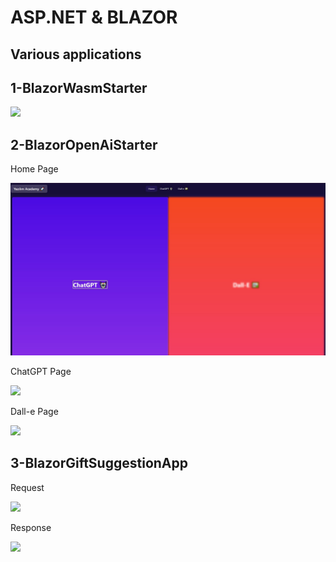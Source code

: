 # ASP.NET & BLAZOR

## Various applications

## 1-BlazorWasmStarter
<img src="[https://github.com/fdeniz07/Blog/blob/master/Images/Layers.JPG](https://github.com/fdeniz07/FD/blob/master/Images/WasmStarter/1-Password%20Generator.JPG)" />


## 2-BlazorOpenAiStarter
<p>Home Page</p>
<img src="https://github.com/fdeniz07/FD/blob/master/Images/Open%20AI%20Starter/1-%20Home.JPG" />

<p>ChatGPT Page</p>
<img src="[https://github.com/fdeniz07/FD/blob/master/Images/Open%20AI%20Starter/1-%20Home.JPG](https://github.com/fdeniz07/FD/blob/master/Images/Open%20AI%20Starter/2-ChaptGPT-%20Poem%20Generate.JPG)" />

<p>Dall-e Page</p>
<img src="[https://github.com/fdeniz07/FD/blob/master/Images/Open%20AI%20Starter/1-%20Home.JPG](https://github.com/fdeniz07/FD/blob/master/Images/Open%20AI%20Starter/3-Dall-e%20-%20Image%20Generate.JPG)" />

## 3-BlazorGiftSuggestionApp
<p>Request</p>
<img src="[[https://github.com/fdeniz07/FD/blob/master/Images/Open%20AI%20Starter/1-%20Home.JPG](https://github.com/fdeniz07/FD/blob/master/Images/Open%20AI%20Starter/3-Dall-e%20-%20Image%20Generate.JPG)](https://github.com/fdeniz07/FD/blob/master/Images/Gift%20Suggestions%20App/1.JPG)" />

<p>Response</p>
<img src="[[https://github.com/fdeniz07/FD/blob/master/Images/Open%20AI%20Starter/1-%20Home.JPG](https://github.com/fdeniz07/FD/blob/master/Images/Open%20AI%20Starter/3-Dall-e%20-%20Image%20Generate.JPG)](https://github.com/fdeniz07/FD/blob/master/Images/Gift%20Suggestions%20App/2-Response.JPG)" />
